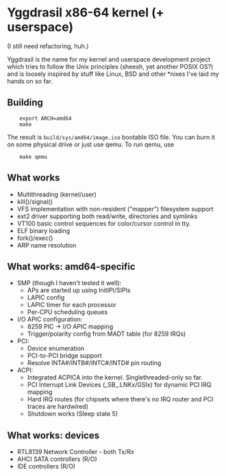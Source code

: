 Yggdrasil x86-64 kernel (+ userspace)
======================================

(I still need refactoring, huh.)

Yggdrasil is the name for my kernel and userspace development
project which tries to follow the Unix principles (sheesh, yet
another POSIX OS?) and is loosely inspired by stuff like Linux,
BSD and other *nixes I've laid my hands on so far.

Building
--------

```Shell session
    export ARCH=amd64
    make
```

The result is `build/sys/amd64/image.iso` bootable ISO file. You can
burn it on some physical drive or just use qemu. To run qemu, use

```Shell session
    make qemu
```

What works
----------

* Multithreading (kernel/user)
* kill()/signal()
* VFS implementation with non-resident ("mapper") filesystem support
* ext2 driver supporting both read/write, directories and symlinks
* VT100 basic control sequences for color/cursor control in tty.
* ELF binary loading
* fork()/exec()
* ARP name resolution

What works: amd64-specific
--------------------------

* SMP (though I haven't tested it well):
    - APs are started up using InitIPI/SIPIs
    - LAPIC config
    - LAPIC timer for each processor
    - Per-CPU scheduling queues
* I/O APIC configuration:
    - 8259 PIC -> I/O APIC mapping
    - Trigger/polarity config from MADT table (for 8259 IRQs)
* PCI:
    - Device enumeration
    - PCI-to-PCI bridge support
    - Resolve INTA#/INTB#/INTC#/INTD# pin routing
* ACPI:
    - Integrated ACPICA into the kernel. Singlethreaded-only so far.
    - PCI Interrupt Link Devices (\_SB_.LNKx/GSIx) for dynamic PCI IRQ mapping
    - Hard IRQ routes (for chipsets where there's no IRQ router and PCI traces are hardwired)
    - Shutdown works (Sleep state 5)

What works: devices
-------------------

* RTL8139 Network Controller - both Tx/Rx
* AHCI SATA controllers (R/O)
* IDE controllers (R/O)
